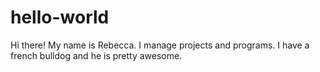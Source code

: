 # hello-world

Hi there! My name is Rebecca. I manage projects and programs.
I have a french bulldog and he is pretty awesome.
